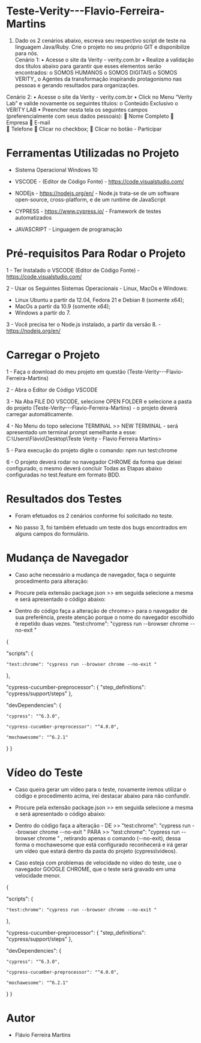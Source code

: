 # Teste-Verity---Flavio-Ferreira-Martins



1.	Dado os 2 cenários abaixo, escreva seu respectivo script de teste na linguagem Java/Ruby. Crie o projeto no seu próprio GIT e disponibilize para nós.  
Cenário 1: 
•	Acesse o site da Verity - verity.com.br 
•	Realize a validação dos títulos abaixo para garantir que esses elementos serão encontrados: 
o	SOMOS HUMANOS 
o	SOMOS DIGITAIS 
o	SOMOS VERITY_ 
o	Agentes da transformação inspirando protagonismo nas pessoas e gerando resultados para organizações. 
 
Cenário 2: 
•	Acesse o site da Verity - verity.com.br 
•	Click no Menu “Verity Lab” e valide novamente os seguintes títulos: 
o	Conteúdo Exclusivo 
o	VERITY LAB 
•	Preencher nesta tela os seguintes campos (preferencialmente com seus dados pessoais): 
	Nome Completo 
	Empresa 
	E-mail  
	Telefone 
	Clicar no checkbox; 
	Clicar no botão - Participar 



# Ferramentas Utilizadas no Projeto 

- Sistema Operacional Windows 10 

- VSCODE     - (Editor de Código Fonte) - https://code.visualstudio.com/
- NODEjs     - https://nodejs.org/en/   - Node.js trata-se de um software open-source, cross-platform, e de um runtime de JavaScript 
- CYPRESS    - https://www.cypress.io/  - Framework de testes automatizados
- JAVASCRIPT - Linguagem de programação
 



# Pré-requisitos Para Rodar o Projeto 

1 - Ter Instalado o VSCODE (Editor de Código Fonte) - https://code.visualstudio.com/

2 - Usar os Seguintes Sistemas Operacionais - Linux, MacOs e Windows:

- Linux Ubuntu a partir da 12.04, Fedora 21 e Debian 8 (somente x64);
- MacOs a partir da 10.9 (somente x64);
- Windows a partir do 7.

3 - Você precisa ter o Node.js instalado, a partir da versão 8. - https://nodejs.org/en/

# Carregar o Projeto 

1 - Faça o download do meu projeto em questão (Teste-Verity---Flavio-Ferreira-Martins)

2 - Abra o Editor de Código VSCODE 

3 - Na Aba FILE DO VSCODE, selecione OPEN FOLDER e selecione a pasta do projeto (Teste-Verity---Flavio-Ferreira-Martins) - o projeto deverá carregar automáticamente.

4 - No Menu do topo selecione TERMINAL >> NEW TERMINAL - será apresentado um terminal prompt semelhante a esse: C:\Users\Flávio\Desktop\Teste Verity - Flavio Ferreira Martins>

5 - Para execução do projeto digite o comando:        npm run test:chrome

6 - O projeto deverá rodar no navegador CHROME da forma que deixei configurado, o mesmo deverá concluir Todas as Etapas abaixo configuradas no test.feature em formato BDD.



# Resultados dos Testes 

- Foram efetuados os 2 cenários conforme foi solicitado no teste.

- No passo 3, foi também efetuado um teste dos bugs encontrados em alguns campos do formulário. 



# Mudança de Navegador 

- Caso ache necessário a mudança de navegador, faça o seguinte procedimento para alteração:

- Procure pela extensão package.json >> em seguida selecione a mesma e será apresentado o código abaixo:

- Dentro do código faça a alteração de chrome>> para o navegador de sua preferência, preste atenção porque o nome do navegador escolhido é repetido duas vezes. "test:chrome": "cypress run --browser chrome --no-exit "



{

"scripts": {

    "test:chrome": "cypress run --browser chrome --no-exit "
},


"cypress-cucumber-preprocessor": {
    "step_definitions": "cypress/support/steps"
},


"devDependencies": {

    "cypress": "^6.3.0",
    
    "cypress-cucumber-preprocessor": "^4.0.0",
    
    "mochawesome": "^6.2.1"
}
}

# Vídeo do Teste 

- Caso queira gerar um vídeo para o teste, novamente iremos utilizar o código e procedimento acima, irei destacar abaixo para não confundir.

- Procure pela extensão package.json >> em seguida selecione a mesma e será apresentado o código abaixo:

- Dentro do código faça a alteração - DE >> "test:chrome": "cypress run --browser chrome --no-exit " PARA >> "test:chrome": "cypress run --browser chrome  " , retirando apenas o comando (--no-exit), dessa forma o mochawesome que está configurado reconhecerá e irá gerar um vídeo que estará dentro da pasta do projeto (cypress\videos).

- Caso esteja com problemas de velocidade no vídeo do teste, use o navegador GOOGLE CHROME, que o teste será gravado em uma velocidade menor.

{

"scripts": {

    "test:chrome": "cypress run --browser chrome --no-exit "
},


"cypress-cucumber-preprocessor": {
    "step_definitions": "cypress/support/steps"
},


"devDependencies": {

    "cypress": "^6.3.0",
    
    "cypress-cucumber-preprocessor": "^4.0.0",
    
    "mochawesome": "^6.2.1"
}
}


# Autor

- Flávio Ferreira Martins 



